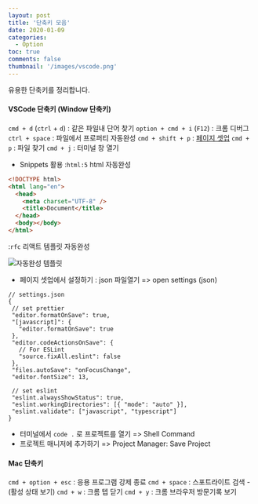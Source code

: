 ```yaml
---
layout: post
title: '단축키 모음'
date: 2020-01-09
categories:
  - Option
toc: true
comments: false
thumbnail: '/images/vscode.png'
---
```


유용한 단축키를 정리합니다.

#### VSCode 단축키 (Window 단축키)

<!-- more -->

`cmd + d` (`ctrl` + `d`) : 같은 파일내 단어 찾기
`option + cmd + i` (`F12`) : 크롬 디버그
`ctrl + space` : 파일에서 프로퍼티 자동완성
`cmd + shift + p` : [페이지 셋업](#3.페이지-셋업에서-설정하기)
`cmd + p` : 파일 찾기
`cmd + j` : 터미널 창 열기

- Snippets 활용
:`html:5` html 자동완성

```html
<!DOCTYPE html>
<html lang="en">
  <head>
    <meta charset="UTF-8" />
    <title>Document</title>
  </head>
  <body></body>
</html>
```

  :`rfc` 리액트 템플릿 자동완성

![자동완성 템플릿](react-snippets.png)

- 페이지 셋업에서 설정하기
: json 파일열기 => open settings (json)

```
// settings.json
{
 // set prettier
 "editor.formatOnSave": true,
 "[javascript]": {
   "editor.formatOnSave": true
 },
 "editor.codeActionsOnSave": {
   // For ESLint
   "source.fixAll.eslint": false
 },
 "files.autoSave": "onFocusChange",
 "editor.fontSize": 13,

 // set eslint
 "eslint.alwaysShowStatus": true,
 "eslint.workingDirectories": [{ "mode": "auto" }],
 "eslint.validate": ["javascript", "typescript"]
}
```

- 터미널에서 `code .` 로 프로젝트를 열기 => Shell Command
- 프로젝트 매니저에 추가하기 => Project Manager: Save Project

#### Mac 단축키

`cmd + option + esc` : 응용 프로그램 강제 종료
`cmd + space` : 스포트라이트 검색 - (활성 상태 보기)
`cmd + w` : 크롬 텝 닫기
`cmd + y` : 크롬 브라우저 방문기록 보기
